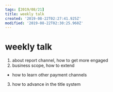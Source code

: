 ```yaml
---
tags: [2019/08/21]
title: weekly talk
created: '2019-08-22T02:27:41.925Z'
modified: '2019-08-22T02:30:25.960Z'
---
```


# weekly talk

1. about report channel, how to get more engaged
2. business scope, how to extend
  - how to learn other payment channels
3. how to advance in the title system


